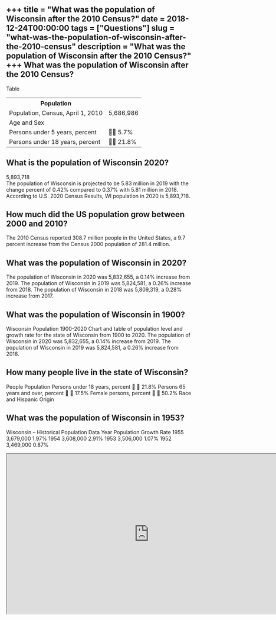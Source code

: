 +++
title = "What was the population of Wisconsin after the 2010 Census?"
date = 2018-12-24T00:00:00
tags = ["Questions"]
slug = "what-was-the-population-of-wisconsin-after-the-2010-census"
description = "What was the population of Wisconsin after the 2010 Census?"
+++
What was the population of Wisconsin after the 2010 Census?
-----------------------------------------------------------

Table

<table><tr><th>Population</th><th></th></tr><tr><td>Population, Census, April 1, 2010</td><td>5,686,986</td></tr><tr><td>Age and Sex</td><td></td></tr><tr><td>Persons under 5 years, percent</td><td> 5.7%</td></tr><tr><td>Persons under 18 years, percent</td><td> 21.8%</td></tr></table>

What is the population of Wisconsin 2020?
-----------------------------------------

5,893,718  
The population of Wisconsin is projected to be 5.83 million in 2019 with the change percent of 0.42% compared to 0.37% with 5.81 million in 2018. According to U.S. 2020 Census Results, WI population in 2020 is 5,893,718.

How much did the US population grow between 2000 and 2010?
----------------------------------------------------------

The 2010 Census reported 308.7 million people in the United States, a 9.7 percent increase from the Census 2000 population of 281.4 million.

What was the population of Wisconsin in 2020?
---------------------------------------------

The population of Wisconsin in 2020 was 5,832,655, a 0.14% increase from 2019. The population of Wisconsin in 2019 was 5,824,581, a 0.26% increase from 2018. The population of Wisconsin in 2018 was 5,809,319, a 0.28% increase from 2017.

What was the population of Wisconsin in 1900?
---------------------------------------------

Wisconsin Population 1900-2020 Chart and table of population level and growth rate for the state of Wisconsin from 1900 to 2020. The population of Wisconsin in 2020 was 5,832,655, a 0.14% increase from 2019. The population of Wisconsin in 2019 was 5,824,581, a 0.26% increase from 2018.

How many people live in the state of Wisconsin?
-----------------------------------------------

People Population Persons under 18 years, percent   21.8% Persons 65 years and over, percent   17.5% Female persons, percent   50.2% Race and Hispanic Origin

What was the population of Wisconsin in 1953?
---------------------------------------------

Wisconsin – Historical Population Data Year Population Growth Rate 1955 3,679,000 1.97% 1954 3,608,000 2.91% 1953 3,506,000 1.07% 1952 3,469,000 0.87%

<iframe allow="accelerometer; autoplay; clipboard-write; encrypted-media; gyroscope; picture-in-picture" allowfullscreen="" class="__youtube_prefs__  epyt-is-override  no-lazyload" data-no-lazy="1" data-origheight="433" data-origwidth="770" data-skipgform_ajax_framebjll="" height="433" id="_ytid_35739" loading="lazy" src="https://www.youtube.com/embed/lbC9-WfuOIw?enablejsapi=1&autoplay=0&cc_load_policy=0&cc_lang_pref=&iv_load_policy=1&loop=0&modestbranding=0&rel=1&fs=1&playsinline=0&autohide=2&theme=dark&color=red&controls=1&" title="YouTube player" width="770"></iframe>